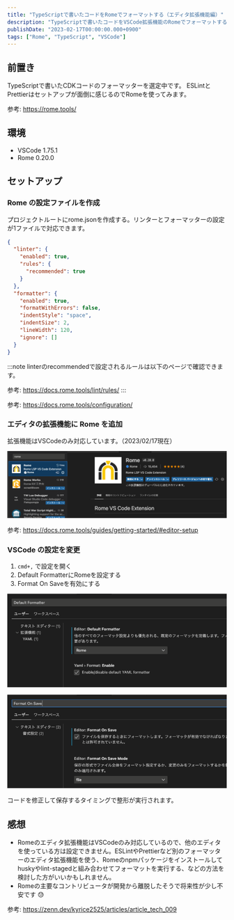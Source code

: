 ```yaml
---
title: "TypeScriptで書いたコードをRomeでフォーマットする（エディタ拡張機能編）"
description: "TypeScriptで書いたコードをVSCode拡張機能のRomeでフォーマットする方法を調べました。設定ファイルの作成手順やエディタ設定について解説しました。"
publishDate: "2023-02-17T00:00:00.000+0900"
tags: ["Rome", "TypeScript", "VSCode"]
---
```


## 前置き

TypeScriptで書いたCDKコードのフォーマッターを選定中です。
ESLintとPrettierはセットアップが面倒に感じるのでRomeを使ってみます。

参考: https://rome.tools/

## 環境

- VSCode 1.75.1
- Rome 0.20.0

## セットアップ

### Rome の設定ファイルを作成

プロジェクトルートにrome.jsonを作成する。リンターとフォーマッターの設定が1ファイルで対応できます。

```json
{
  "linter": {
    "enabled": true,
    "rules": {
      "recommended": true
    }
  },
  "formatter": {
    "enabled": true,
    "formatWithErrors": false,
    "indentStyle": "space",
    "indentSize": 2,
    "lineWidth": 120,
    "ignore": []
  }
}
```

:::note
linterのrecommendedで設定されるルールは以下のページで確認できます。

参考: https://docs.rome.tools/lint/rules/
:::

参考: https://docs.rome.tools/configuration/

### エディタの拡張機能に Rome を追加

拡張機能はVSCodeのみ対応しています。（2023/02/17現在）

![](../../assets/images/post/294798af3cd6-20230217.png)

参考: https://docs.rome.tools/guides/getting-started/#editor-setup

### VSCode の設定を変更

1. `cmd+,` で設定を開く
1. Default FormatterにRomeを設定する
1. Format On Saveを有効にする

![](../../assets/images/post/3ae5a484c1df-20230217.png)

![](../../assets/images/post/a1b5259045ea-20230217.png)

コードを修正して保存するタイミングで整形が実行されます。

## 感想

- Romeのエディタ拡張機能はVSCodeのみ対応しているので、他のエディタを使っている方は設定できません。ESLintやPrettierなど別のフォーマッターのエディタ拡張機能を使う、Romeのnpmパッケージをインストールしてhuskyやlint-stagedと組み合わせてフォーマットを実行する、などの方法を検討した方がいいかもしれません。
- Romeの主要なコントリビュータが開発から離脱したそうで将来性が少し不安です 😓

参考: https://zenn.dev/kyrice2525/articles/article_tech_009
